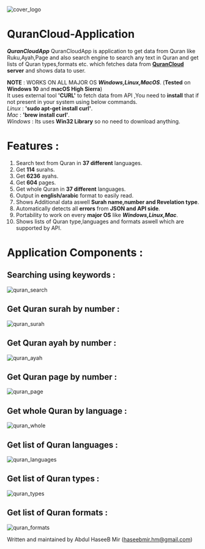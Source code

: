 ![cover_logo](https://github.com/haseeb-heaven/QuranCloudApp/blob/master/resources/quran_cloud.jpg?raw=true "")

# QuranCloud-Application

**_QuranCloudApp_** QuranCloudApp is application to get data from Quran like Ruku,Ayah,Page and also search engine
to search any text in Quran and get lists of Quran types,formats etc. 
which fetches data from **[QuranCloud](https://alquran.cloud/) server** and shows data to user.</br>

**NOTE** : WORKS ON ALL MAJOR OS **_Windows,Linux,MacOS_**. (**Tested** on **Windows 10** and **macOS High Sierra**)</br>
It uses external tool **'CURL'** to fetch data from API ,You need to **install** that if not present in your system
using below commands.</br>
_Linux_ : **'sudo apt-get install curl'**.</br>
_Mac_ : **'brew install curl'**.</br>
_Windows_ : Its uses **Win32 Library** so no need to download anything.</br>


# Features :
1) Search text from Quran in **37 different** languages.</br>
2) Get **114** surahs.</br>
3) Get **6236** ayahs.</br>
4) Get **604** pages.</br>
5) Get whole Quran in **37 different** languages.</br>
6) Output in **english/arabic** format to easily read.</br>
7) Shows Additional data aswell **Surah name,number and Revelation type**.</br>
8) Automatically detects all **errors** from **JSON and API side**.</br>
9) Portability to work on every **major OS** like **_Windows,Linux,Mac_**.</br>
10) Shows lists of Quran type,languages and formats aswell which are supported by API.

# Application Components :

## Searching using keywords : 

![quran_search](https://github.com/haseeb-heaven/QuranCloudApp/blob/master/resources/quran_search.jpg?raw=true "")

## Get Quran surah by number : 

![quran_surah](https://github.com/haseeb-heaven/QuranCloudApp/blob/master/resources/quran_surah.jpg?raw=true "")

## Get Quran ayah by number : 

![quran_ayah](https://github.com/haseeb-heaven/QuranCloudApp/blob/master/resources/quran_ayah.jpg?raw=true "")

## Get Quran page by number : 

![quran_page](https://github.com/haseeb-heaven/QuranCloudApp/blob/master/resources/quran_page.jpg?raw=true "")

## Get whole Quran by language : 

![quran_whole](https://github.com/haseeb-heaven/QuranCloudApp/blob/master/resources/quran_whole.jpg?raw=true "")

## Get list of Quran languages : 

![quran_languages](https://github.com/haseeb-heaven/QuranCloudApp/blob/master/resources/quran_languages.jpg?raw=true "")

## Get list of Quran types : 

![quran_types](https://github.com/haseeb-heaven/QuranCloudApp/blob/master/resources/quran_types.jpg?raw=true "")

## Get list of Quran formats : 

![quran_formats](https://github.com/haseeb-heaven/QuranCloudApp/blob/master/resources/quran_formats.jpg?raw=true "")

Written and maintained by Abdul HaseeB Mir (haseebmir.hm@gmail.com)

